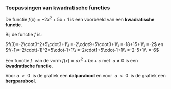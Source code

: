 ### Toepassingen van kwadratische functies

De functie $f(x)=-2x^2+5x+1$ is een voorbeeld van een **kwadratische functie**.

Bij de functie $f$ is:

  

$f(3)=-2\cdot3^2+5\cdot3+1\\ =-2\cdot9+5\cdot3+1\\ =-18+15+1\\ =-2$ en $f(-1)=-2\cdot(-1)^2+5\cdot-1+1\\ =-2\cdot1+5\cdot-1+1\\ =-2-5+1\\ =-6$

  

Een functie $f$  van de vorm $f(x)=ax^2+bx+c$ met  $a≠0$ is een **kwadratische functie**.

  

Voor $a$  >  $0$  is de grafiek een **dalparabool** en voor  $a$  <  $0$  is de grafiek een **bergparabool**.